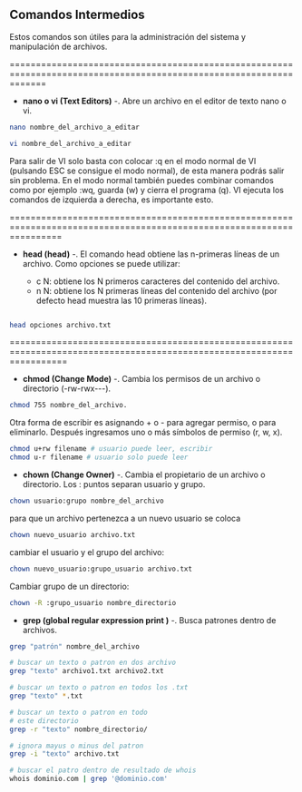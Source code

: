 ## Comandos Intermedios

Estos comandos son útiles para la administración del sistema y manipulación de archivos.

===================================================================================================================
- __nano o vi (Text Editors)__ -. Abre un archivo en el editor de texto nano o vi.

```bash
nano nombre_del_archivo_a_editar
```

```bash
vi nombre_del_archivo_a_editar
```
Para salir de VI  solo basta con colocar :q en el modo normal de VI (pulsando ESC se consigue el modo normal), de esta manera podrás salir sin problema. En el modo normal también puedes combinar comandos como por ejemplo :wq, guarda (w) y cierra el programa (q). VI ejecuta los comandos de izquierda a derecha, es importante esto.

======================================================================================================================

- __head (head)__ -. El comando head obtiene las n-primeras líneas de un archivo. Como opciones se puede utilizar:

    - c N: obtiene los N primeros caracteres del contenido del archivo.
    - n N: obtiene los N primeras líneas del contenido del archivo (por defecto head muestra las 10 primeras líneas).

```bash

head opciones archivo.txt
```

=======================================================================================================================

- __chmod (Change Mode)__ -. Cambia los permisos de un archivo o directorio (-rw-rwx---). 

```bash
chmod 755 nombre_del_archivo.
```
Otra forma de escribir es asignando + o - para agregar permiso, o para eliminarlo. Después ingresamos uno o más símbolos de permiso (r, w, x).

```bash
chmod u+rw filename # usuario puede leer, escribir
chmod u-r filename # usuario solo puede leer
```

- __chown (Change Owner)__ -. Cambia el propietario de un archivo o directorio. Los : puntos separan usuario y grupo.

```bash
chown usuario:grupo nombre_del_archivo
```
para que un archivo pertenezca a un nuevo usuario se coloca

```bash
chown nuevo_usuario archivo.txt
```

cambiar el usuario y el grupo del archivo:

```bash
chown nuevo_usuario:grupo_usuario archivo.txt
```
Cambiar grupo de un directorio:

```bash
chown -R :grupo_usuario nombre_directorio
```

- __grep (global regular expression print )__ -. Busca patrones dentro de archivos.

```bash
grep "patrón" nombre_del_archivo
```

```bash
# buscar un texto o patron en dos archivo
grep "texto" archivo1.txt archivo2.txt
```

```bash
# buscar un texto o patron en todos los .txt
grep "texto" *.txt
```

```bash
# buscar un texto o patron en todo
# este directorio
grep -r "texto" nombre_directorio/
```

```bash
# ignora mayus o minus del patron
grep -i "texto" archivo.txt
```

```bash
# buscar el patro dentro de resultado de whois
whois dominio.com | grep '@dominio.com'
```
